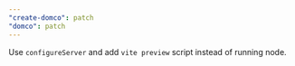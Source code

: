 ```yaml
---
"create-domco": patch
"domco": patch
---
```


Use `configureServer` and add `vite preview` script instead of running node.
